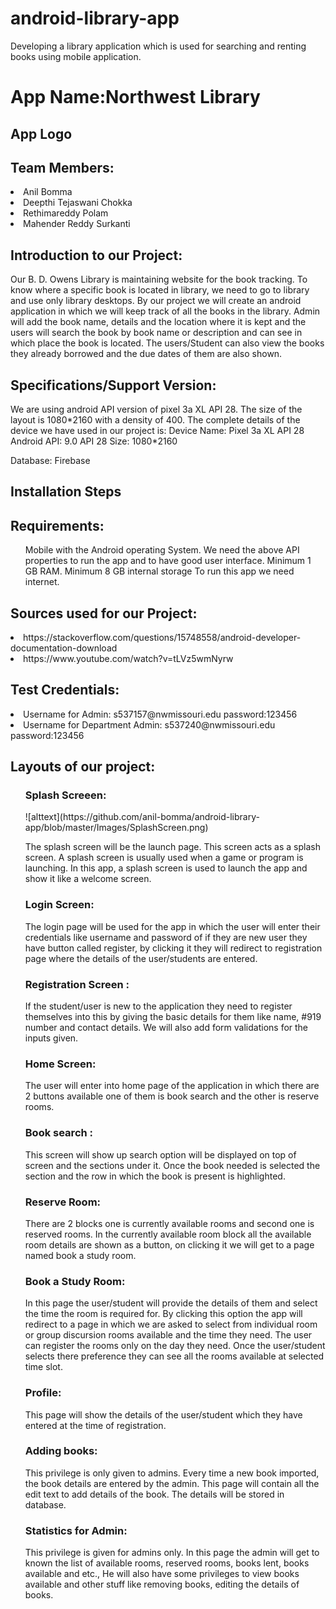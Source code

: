 # android-library-app
Developing a library application which is used for searching and renting books using mobile application.

<h1>App Name:Northwest Library</h1>
<h2>App Logo<h2>
  
<h2>Team Members:</h2>
 <li> Anil Bomma</li>
 <li> Deepthi Tejaswani Chokka</li>
 <li> Rethimareddy Polam</li>
 <li> Mahender Reddy Surkanti</li>


<h2> Introduction to our Project:</h2>
<p>
  Our B. D. Owens Library is maintaining website for the book tracking. To know where a specific book is located in library, we need to go to library and use only library desktops. By our project we will create an android application in which we will keep track of all the books in the library. Admin will add the book name, details and the location where it is kept and the users will search the book by book name or description and can see in which place the book is located. The users/Student can also view the books they already borrowed and the due dates of them are also shown.
  </p>
  
  <h2>Specifications/Support Version:</h2>
<p>We are using android API version of pixel 3a XL API 28. The size of the layout is 1080*2160 with a density of 400. 
The complete details of the device we have used in our project is:
Device Name: Pixel 3a XL API 28
Android API: 9.0 API 28
Size: 1080*2160 </p>
Database: Firebase
    
  <h2>Installation Steps</h2>
  

  
  <h2>Requirements:</h2>
  <p>
  <ul>
Mobile with the Android operating System.
We need the above API properties to run the app and to have good user interface.
Minimum 1 GB RAM.
Minimum 8 GB internal storage
To run this app we need internet.
</ul>
</p>

<h2>Sources used for our Project:</h2>

<p>
  <li> https://stackoverflow.com/questions/15748558/android-developer-documentation-download</li>
  <li> https://www.youtube.com/watch?v=tLVz5wmNyrw</li>
</p>

<h2>Test Credentials:</h2>
<p>
<li>
 Username for Admin: s537157@nwmissouri.edu
 password:123456
 </li>
 <li>
 Username for Department Admin: s537240@nwmissouri.edu
 password:123456
 </li>
</p>

<h2>Layouts of our project:</h2>
   <ul>
 <h3>Splash Screeen:</h3>
![alttext](https://github.com/anil-bomma/android-library-app/blob/master/Images/SplashScreen.png)
  <p>
The splash screen will be the launch page. This screen acts as a splash screen. A splash screen is usually used when a game or program is launching. In this app, a splash screen is used to launch the app and show it like a welcome screen.   
  </p>
     
  </ul>
 <ul>
   <h3>Login Screen:</h3>
  <p>
The login page will be used for the app in which the user will enter their credentials like username and password of if they are new user they have button called register, by clicking it they will redirect to registration page where the details of the user/students are entered. 
  </p>
  </ul>
  <ul>
   <h3>Registration Screen :</h3>
  <p>
If the student/user is new to the application they need to register themselves into this by giving the basic details for them like name, #919 number and contact details. We will also add form validations for the inputs given.
  </p>
  </ul>
  <ul>
   <h3>Home Screen:</h3>
  <p>
The user will enter into home page of the application in which there are 2 buttons available one of them is book search and the other is reserve rooms.
  </p>
  </ul>
  <ul>
   <h3>Book search : </h3>
  <p>
This screen will show up search option will be displayed on top of screen and the sections under it. Once the book needed is selected the section and the row in which the book is present is highlighted. 
  </p>
  </ul>
  <ul>
   <h3>Reserve Room:</h3>
  <p>
There are 2 blocks one is currently available rooms and second one is reserved rooms. In the currently available room block all the available room details are shown as a button, on clicking it we will get to a page named book a study room.
  </p>
  </ul>
  <ul>
   <h3>Book a Study Room:</h3>
  <p>
In this page the user/student will provide the details of them and select the time the room is required for. 
By clicking this option the app will redirect to a page in which we are asked to select from individual room or group discursion rooms available and the time they need. The user can register the rooms only on the day they need. Once the user/student selects there preference they can see all the rooms available at selected time slot.
  </p>
  </ul>
  <ul>
   <h3>Profile:</h3>
  <p>
This page will show the details of the user/student which they have entered at the time of registration.
  </p>
  </ul>
  <ul>
   <h3>Adding books:</h3>
  <p>
This privilege is only given to admins. Every time a new book imported, the book details are entered by the admin. This page will contain all the edit text to add details of the book. The details will be stored in database.
  </p>
  </ul>
  <ul>
   <h3>Statistics for Admin:</h3>
  <p>
This privilege is given for admins only. In this page the admin will get to known the list of available rooms, reserved rooms, books lent, books available and etc.,
He will also have some privileges to view books available and other stuff like removing books, editing the details of books. 
  </p>
  </ul>
  </li>


 


